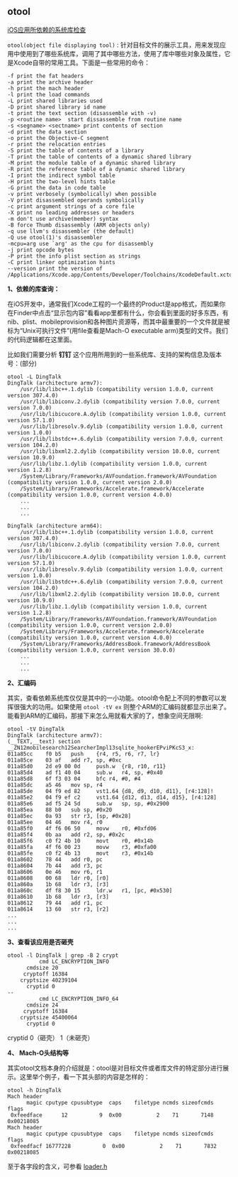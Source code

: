 ## otool

[iOS应用所依赖的系统库检查](http://www.molotang.com/articles/1535.html)

`otool(object file displaying tool)` : 针对目标文件的展示工具，用来发现应用中使用到了哪些系统库，调用了其中哪些方法，使用了库中哪些对象及属性，它是Xcode自带的常用工具。下面是一些常用的命令：

```shell
-f print the fat headers
-a print the archive header
-h print the mach header
-l print the load commands
-L print shared libraries used
-D print shared library id name
-t print the text section (disassemble with -v)
-p <routine name>  start dissassemble from routine name
-s <segname> <sectname> print contents of section
-d print the data section
-o print the Objective-C segment
-r print the relocation entries
-S print the table of contents of a library
-T print the table of contents of a dynamic shared library
-M print the module table of a dynamic shared library
-R print the reference table of a dynamic shared library
-I print the indirect symbol table
-H print the two-level hints table
-G print the data in code table
-v print verbosely (symbolically) when possible
-V print disassembled operands symbolically
-c print argument strings of a core file
-X print no leading addresses or headers
-m don't use archive(member) syntax
-B force Thumb disassembly (ARM objects only)
-q use llvm's disassembler (the default)
-Q use otool(1)'s disassembler
-mcpu=arg use `arg' as the cpu for disassembly
-j print opcode bytes
-P print the info plist section as strings
-C print linker optimization hints
--version print the version of /Applications/Xcode.app/Contents/Developer/Toolchains/XcodeDefault.xctoolchain/usr/bin/otool
```



**1、依赖的库查询：**

在iOS开发中，通常我们Xcode工程的一个最终的Product是app格式，而如果你在Finder中点击“显示包内容”看看app里都有什么，你会看到里面的好多东西，有nib、plist、mobileprovision和各种图片资源等，而其中最重要的一个文件就是被标为“Unix可执行文件”(用file查看是Mach-O executable arm)类型的文件。我们的代码逻辑都在这里面。

比如我们需要分析 **钉钉** 这个应用所用到的一些系统库、支持的架构信息及版本号：(部分)

```shell
otool -L DingTalk
DingTalk (architecture armv7):
	/usr/lib/libc++.1.dylib (compatibility version 1.0.0, current version 307.4.0)
	/usr/lib/libiconv.2.dylib (compatibility version 7.0.0, current version 7.0.0)
	/usr/lib/libicucore.A.dylib (compatibility version 1.0.0, current version 57.1.0)
	/usr/lib/libresolv.9.dylib (compatibility version 1.0.0, current version 1.0.0)
	/usr/lib/libstdc++.6.dylib (compatibility version 7.0.0, current version 104.2.0)
	/usr/lib/libxml2.2.dylib (compatibility version 10.0.0, current version 10.9.0)
	/usr/lib/libz.1.dylib (compatibility version 1.0.0, current version 1.2.8)
	/System/Library/Frameworks/AVFoundation.framework/AVFoundation (compatibility version 1.0.0, current version 2.0.0)
	/System/Library/Frameworks/Accelerate.framework/Accelerate (compatibility version 1.0.0, current version 4.0.0)
	...
	...
	...
	
DingTalk (architecture arm64):
	/usr/lib/libc++.1.dylib (compatibility version 1.0.0, current version 307.4.0)
	/usr/lib/libiconv.2.dylib (compatibility version 7.0.0, current version 7.0.0)
	/usr/lib/libicucore.A.dylib (compatibility version 1.0.0, current version 57.1.0)
	/usr/lib/libresolv.9.dylib (compatibility version 1.0.0, current version 1.0.0)
	/usr/lib/libstdc++.6.dylib (compatibility version 7.0.0, current version 104.2.0)
	/usr/lib/libxml2.2.dylib (compatibility version 10.0.0, current version 10.9.0)
	/usr/lib/libz.1.dylib (compatibility version 1.0.0, current version 1.2.8)
	/System/Library/Frameworks/AVFoundation.framework/AVFoundation (compatibility version 1.0.0, current version 2.0.0)
	/System/Library/Frameworks/Accelerate.framework/Accelerate (compatibility version 1.0.0, current version 4.0.0)
	/System/Library/Frameworks/AddressBook.framework/AddressBook (compatibility version 1.0.0, current version 30.0.0)
	...
	...
	...
```



**2、汇编码**

其实，查看依赖系统库仅仅是其中的一小功能。otool命令配上不同的参数可以发挥很强大的功用。如果使用 `otool -tV ex` 则整个ARM的汇编码就都显示出来了。能看到ARM的汇编码，那接下来怎么用就看大家的了，想象空间无限啊:

```shell
otool -tV DingTalk
DingTalk (architecture armv7):
(__TEXT,__text) section
__ZN12mobilesearch12SearcherImpl13sqlite_hookerEPviPKcS3_x:
011a85cc	f0 b5 	push	{r4, r5, r6, r7, lr}
011a85ce	03 af 	add	r7, sp, #0xc
011a85d0	2d e9 00 0d 	push.w	{r8, r10, r11}
011a85d4	ad f1 40 04 	sub.w	r4, sp, #0x40
011a85d8	6f f3 03 04 	bfc	r4, #0, #4
011a85dc	a5 46 	mov	sp, r4
011a85de	04 f9 ed 82 	vst1.64	{d8, d9, d10, d11}, [r4:128]!
011a85e2	04 f9 ef c2 	vst1.64	{d12, d13, d14, d15}, [r4:128]
011a85e6	ad f5 24 5d 	sub.w	sp, sp, #0x2900
011a85ea	88 b0 	sub	sp, #0x20
011a85ec	0a 93 	str	r3, [sp, #0x28]
011a85ee	04 46 	mov	r4, r0
011a85f0	4f f6 06 50 	movw	r0, #0xfd06
011a85f4	0b aa 	add	r2, sp, #0x2c
011a85f6	c0 f2 4b 10 	movt	r0, #0x14b
011a85fa	4f f6 00 23 	movw	r3, #0xfa00
011a85fe	c0 f2 4b 13 	movt	r3, #0x14b
011a8602	78 44 	add	r0, pc
011a8604	7b 44 	add	r3, pc
011a8606	0e 46 	mov	r6, r1
011a8608	00 68 	ldr	r0, [r0]
011a860a	1b 68 	ldr	r3, [r3]
011a860c	df f8 30 15 	ldr.w	r1, [pc, #0x530]
011a8610	1b 68 	ldr	r3, [r3]
011a8612	79 44 	add	r1, pc
011a8614	13 60 	str	r3, [r2]
...
...
...
```



**3、查看该应用是否砸壳**

```shell
otool -l DingTalk | grep -B 2 crypt
          cmd LC_ENCRYPTION_INFO
      cmdsize 20
     cryptoff 16384
    cryptsize 40239104
      cryptid 0
--
          cmd LC_ENCRYPTION_INFO_64
      cmdsize 24
     cryptoff 16384
    cryptsize 45400064
      cryptid 0
```

cryptid 0（砸壳） 1（未砸壳）



**4、 Mach-O头结构等**

其实otool文档本身的介绍就是：otool是对目标文件或者库文件的特定部分进行展示。这里举个例子，看一下其头部的内容是怎样的：

```shell
otool -h DingTalk
Mach header
      magic cputype cpusubtype  caps    filetype ncmds sizeofcmds      flags
 0xfeedface      12          9  0x00           2    71       7148 0x00218085
Mach header
      magic cputype cpusubtype  caps    filetype ncmds sizeofcmds      flags
 0xfeedfacf 16777228          0  0x00           2    71       7832 0x00218085
```

至于各字段的含义，可参看 [loader.h](https://github.com/gdbinit/MachOView/blob/master/mach-o/loader.h)

